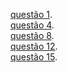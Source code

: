 [questão 1](https://github.com/AlefLuciano/BD-II/blob/main/Tarefa01Quest%C3%B5es/q01.sql).<br/>
[questão 4](https://github.com/AlefLuciano/BD-II/blob/main/Tarefa01Quest%C3%B5es/q04.sql).<br/>
[questão 8](https://github.com/AlefLuciano/BD-II/blob/main/Tarefa01Quest%C3%B5es/q08.sql).<br/>
[questão 12](https://github.com/AlefLuciano/BD-II/blob/main/Tarefa01Quest%C3%B5es/Q012.sql).<br/>
[questão 15](https://github.com/AlefLuciano/BD-II/blob/main/Tarefa01Quest%C3%B5es/Q015.sql).<br/>